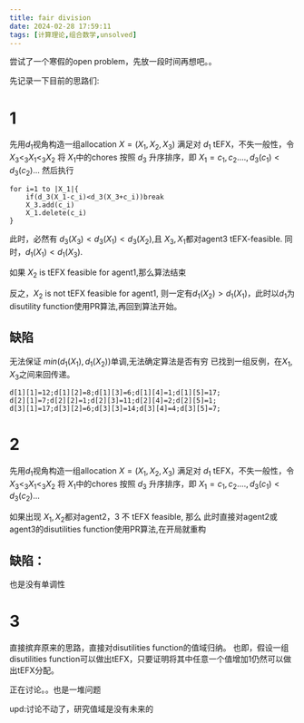 ```yaml
---
title: fair division
date: 2024-02-28 17:59:11
tags: [计算理论,组合数学,unsolved]
---
```

尝试了一个寒假的open problem，先放一段时间再想吧。。

先记录一下目前的思路们:
# 1
先用$d_1$视角构造一组allocation $X=(X_1,X_2,X_3)$ 满足对 $d_1$ tEFX，不失一般性，令 $X_3 <_{3} X_1 <_{3} X_2$
将 $X_1$中的chores 按照 $d_3$ 升序排序，即 $X_1={c_1,c_2....},d_3(c_1)<d_3(c_2)...$
然后执行

```
for i=1 to |X_1|{
    if(d_3(X_1-c_i)<d_3(X_3+c_i))break
    X_3.add(c_i)
    X_1.delete(c_i)
}
```
此时，必然有 $d_3(X_3)<d_3(X_1)<d_3(X_2)$,且 $X_3,X_1$都对agent3 tEFX-feasible. 同时，$d_1(X_1)<d_1(X_3)$.

如果 $X_2$ is tEFX feasible for agent1,那么算法结束

反之，$X_2$ is not tEFX feasible for agent1, 则一定有$d_1(X_2)>d_1(X_1)$，此时以$d_1$为disutility function使用PR算法,再回到算法开始。
## 缺陷
无法保证 $min(d_1(X_1),d_1(X_2))$单调,无法确定算法是否有穷
已找到一组反例，在$X_1,X_3$之间来回传递。

```
d[1][1]=12;d[1][2]=8;d[1][3]=6;d[1][4]=1;d[1][5]=17;
d[2][1]=7;d[2][2]=1;d[2][3]=11;d[2][4]=2;d[2][5]=1;
d[3][1]=17;d[3][2]=6;d[3][3]=14;d[3][4]=4;d[3][5]=7;
```

# 2
先用$d_1$视角构造一组allocation $X=(X_1,X_2,X_3)$ 满足对 $d_1$ tEFX，不失一般性，令 $X_3 <_{3} X_1 <_{3} X_2$
将 $X_1$中的chores 按照 $d_3$ 升序排序，即 $X_1={c_1,c_2....},d_3(c_1)<d_3(c_2)...$

如果出现 $X_1,X_2$都对agent2，3 不 tEFX feasible, 那么 此时直接对agent2或agent3的disutilities function使用PR算法,在开局就重构

## 缺陷：
也是没有单调性

# 3
直接摈弃原来的思路，直接对disutilities function的值域归纳。
也即，假设一组disutilities function可以做出tEFX，只要证明将其中任意一个值增加1仍然可以做出tEFX分配。

正在讨论。。也是一堆问题

upd:讨论不动了，研究值域是没有未来的